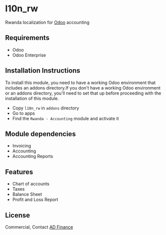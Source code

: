 # l10n_rw
Rwanda localization for [Odoo](https://www.odoo.com/) accounting

## Requirements
* Odoo
* Odoo Enterprise

## Installation Instructions
To install this module, you need to have a working Odoo environment 
that includes an addons directory.If you don't have a working Odoo environment 
or an addons directory, you'll need to set that up before proceeding 
with the installation of this module.
* Copy `l10n_rw` in `addons` directory
* Go to apps
* Find the `Rwanda - Accounting` module and activate it


## Module dependencies
* Invoicing
* Accounting
* Accounting Reports

## Features
* Chart of accounts
* Taxes
* Balance Sheet
* Profit and Loss Report

## License
Commercial, Contact [AD Finance](https://www.adfinance.co/)